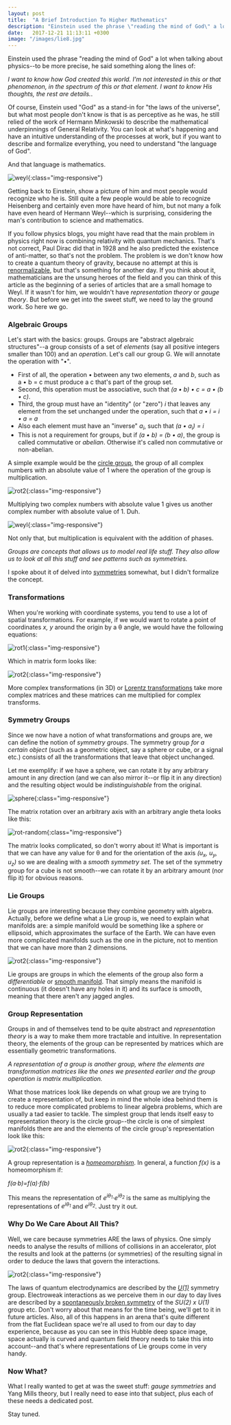 ```yaml
---
layout: post
title:  "A Brief Introduction To Higher Mathematics"
description: "Einstein used the phrase \"reading the mind of God\" a lot when talking about physics--to be more precise, he said something along the lines of: <i>I want to know how God created this world. I'm not interested in this or that phenomenon, in the spectrum of this or that element. I want to know His thoughts, the rest are details.</i>"
date:   2017-12-21 11:13:11 +0300
image: "/images/lie8.jpg"
---
```

Einstein used the phrase "reading the mind of God" a lot when talking about physics--to be more precise, he said something along the lines of:

*I want to know how God created this world. I'm not interested in this or that phenomenon, in the spectrum of this or that element. I want to know His thoughts, the rest are details.*.

Of course, Einstein used "God" as a stand-in for "the laws of the universe", but what most people don't know is that is as perceptive as he was, he still relied of the work of Hermann Minkowski to describe the mathematical underpinnings of General Relativity. You can look at what's happening and have an intuitive understanding of the processes at work, but if you want to describe and formalize everything, you need to understand "the language of God".

And that language is mathematics.

![weyl](/images/weyl.png){:class="img-responsive"}

Getting back to Einstein, show a picture of him and most people would recognize who he is. Still quite a few people would be able to recognize Heisenberg and certainly even more have heard of him, but not many a folk have even heard of Hermann Weyl--which is surprising, considering the man's contribution to science and mathematics.

If you follow physics blogs, you might have read that the main problem in physics right now is combining relativity with quantum mechanics. That's not correct, Paul Dirac did that in 1928 and he also predicted the existence of anti-matter, so that's not the problem. The problem is we don't know how to create a quantum theory of gravity, because no attempt at this is [renormalizable](https://en.wikipedia.org/wiki/Renormalization), but that's something for another day. If you think about it, mathematicians are the unsung heroes of the field and you can think of this article as the beginning of a series of articles that are a small homage to Weyl. If it wasn't for him, we wouldn't have *representation theory* or *gauge theory*. But before we get into the sweet stuff, we need to lay the ground work. So here we go.

### Algebraic Groups
Let's start with the basics: groups. Groups are "abstract algebraic structures"--a group consists of a set of *elements* (say all positive integers smaller than 100) and an *operation*. Let's call our group G. We will annotate the operation with "•".

* First of all, the operation • between any two elements, *a* and *b*, such as a • b = c must produce a c that's part of the group set.
* Second, this operation must be associative, such that *(a • b) • c = a • (b • c)*.
* Third, the group must have an "identity" (or "zero") *i* that leaves any element from the set unchanged under the operation, such that *a • i = i • a = a*
* Also each element must have an "inverse" *a<sub>i</sub>*, such that *(a • a<sub>i</sub>) = i*
* This is not a requirement for groups, but if *(a • b) = (b • a)*, the group is called commutative or *abelian*. Otherwise it's called non commutative or non-abelian.

A simple example would be the [circle group](https://en.wikipedia.org/wiki/Unitary_group), the group of all complex numbers with an absolute value of 1 where the operation of the group is multiplication.

![rot2](/images/circle.png){:class="img-responsive"}

Multiplying two complex numbers with absolute value 1 gives us another complex number with absolute value of 1. Duh.

![weyl](/images/modulo.svg){:class="img-responsive"}

Not only that, but multiplication is equivalent with the addition of phases.

*Groups are concepts that allows us to model real life stuff. They also allow us to look at all this stuff and see patterns such as symmetries.*

I spoke about it of delved into [symmetries]() somewhat, but I didn't formalize the concept.

### Transformations
When you're working with coordinate systems, you tend to use a lot of spatial transformations. For example, if we would want to rotate a point of coordinates *x, y* around the origin by a &theta; angle, we would have the following equations:

![rot1](/images/rot1.svg){:class="img-responsive"}

Which in matrix form looks like:

![rot2](/images/rot2.svg){:class="img-responsive"}

More complex transformations (in 3D) or [Lorentz transformations](https://en.wikipedia.org/wiki/Lorentz_transformation) take more complex matrices and these matrices can me multiplied for complex transforms.

### Symmetry Groups
Since we now have a notion of what transformations and groups are, we can define the notion of *symmetry groups*. The symmetry group *for a certain object* (such as a geometric object, say a sphere or cube, or a signal etc.) consists of all the transformations that leave that object unchanged.

Let me exemplify: if we have a sphere, we can rotate it by any arbitrary amount in any direction (and we can also mirror it--or flip it in any direction) and the resulting object would be *indistinguishable* from the original.

![sphere](/images/sphere.svg){:class="img-responsive"}

The matrix rotation over an arbitrary axis with an arbitrary angle theta looks like this:

![rot-random](/images/rot-random.svg){:class="img-responsive"}

The matrix looks complicated, so don't worry about it! What is important is that we can have any value for &theta; and for the orientation of the axis *(u<sub>x</sub>, u<sub>y</sub>, u<sub>z</sub>)* so we are dealing with a *smooth symmetry set*. The set of the symmetry group for a cube is not smooth--we can rotate it by an arbitrary amount (nor flip it) for obvious reasons.

### Lie Groups
Lie groups are interesting because they combine geometry with algebra. Actually, before we define what a Lie group is, we need to explain what manifolds are: a simple manifold would be something like a sphere or ellipsoid, which approximates the surface of the Earth. We can have even more complicated manifolds such as the one in the picture, not to mention that we can have more than 2 dimensions.

![rot2](/images/manifold.PNG){:class="img-responsive"}

Lie groups are groups in which the elements of the group also form a *differentiable* or [smooth manifold](https://en.wikipedia.org/wiki/Differentiable_manifold). That simply means the manifold is continuous (it doesn't have any holes in it) and its surface is smooth, meaning that there aren't any jagged angles.

### Group Representation
Groups in and of themselves tend to be quite abstract and *representation theory* is a way to make them more tractable and intuitive. In representation theory, the elements of the group can be represented by matrices which are essentially geometric transformations.

*A representation of a group is another group, where the elements are transformation matrices like the ones we presented earlier and the group operation is matrix multiplication.*

What those matrices look like depends on what group we are trying to create a representation of, but keep in mind the whole idea behind them is to reduce more complicated problems to linear algebra problems, which are usually a tad easier to tackle. The simplest group that lends itself easy to representation theory is the circle group--the circle is one of simplest manifolds there are and the elements of the circle group's representation look like this:

![rot2](/images/representation.svg){:class="img-responsive"}

A group representation is a [*homeomorphism*](https://en.wikipedia.org/wiki/Homeomorphism). In general, a function *f(x)* is a homeomorphism if:

*f(a·b)=f(a)·f(b)*

This means the representation of *e<sup>i&theta;<sub>1</sub></sup>·e<sup>i&theta;<sub>2</sub></sup>* is the same as multiplying the representations of  *e<sup>i&theta;<sub>1</sub></sup>* and *e<sup>i&theta;<sub>2</sub></sup>*. Just try it out.

### Why Do We Care About All This?
Well, we care because symmetries ARE the laws of physics. One simply needs to analyse the results of millions of collisions in an accelerator, plot the results and look at the patterns (or symmetries) of the resulting signal in order to deduce the laws that govern the interactions.

![rot2](/images/curved.jpg){:class="img-responsive"}

The laws of quantum electrodynamics are described by the *[U(1)](https://en.wikipedia.org/wiki/Unitary_group)* symmetry group. Electroweak interactions as we perceive them in our day to day lives are described by a [spontaneously broken symmetry](https://en.wikipedia.org/wiki/Spontaneous_symmetry_breaking) of the *SU(2) x U(1)* group etc. Don't worry about that means for the time being, we'll get to it in future articles. Also, all of this happens in an arena that's quite different from the flat Euclidean space we're all used to from our day to day experience, because as you can see in this Hubble deep space image, space actually is curved and quantum field theory needs to take this into account--and that's where representations of Lie groups come in very handy.

### Now What?
What I really wanted to get at was the sweet stuff: *gauge symmetries* and Yang Mills theory, but I really need to ease into that subject, plus each of these needs a dedicated post.

Stay tuned.

